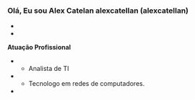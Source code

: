 ### Olá, Eu sou Alex Catelan alexcatellan (alexcatellan)
+
+
**Atuação Profissional**
+ - Analista de TI
+ - Tecnologo em redes de computadores.
+
